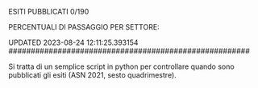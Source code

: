 ESITI PUBBLICATI 0/190 

PERCENTUALI DI PASSAGGIO PER SETTORE:

UPDATED 2023-08-24 12:11:25.393154
###################################################### 

Si tratta di un semplice script in python per controllare quando sono pubblicati gli esiti (ASN 2021, sesto quadrimestre).

